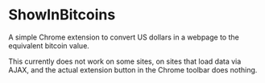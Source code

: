 ShowInBitcoins
==============

A simple Chrome extension to convert US dollars in a webpage to the equivalent bitcoin value.

This currently does not work on some sites, on sites that load data via AJAX, and the actual extension button in the Chrome toolbar does nothing.
